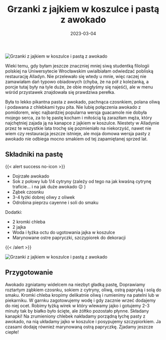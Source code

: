 ﻿---
title: "Grzanki z jajkiem w koszulce i pastą z awokado"
date: 2023-03-04
categories:
- śniadanie
tags:
- pieczywo
- awokado
- jajko
- wegetariańskie
- bez laktozy

thumbnailImagePosition: "top"
---
![Grzanki z jajkiem w koszulce i pastą z awokado](/img/Grzanki-z-jajkiem-i-awokado/Grzanki-z-jajkiem-i-awokado-2.JPG)

Wieki temu, gdy byłam jeszcze znaczniej mniej siwą studentką filologii polskiej na Uniwersytecie Wrocławskim uwialbiałam odwiedzać pobliską restaurację Alladyn. Nie przelewało się wtedy u mnie, więc raczej nie zamawiałam dań typowo obiadowych (chyba, że na pół z koleżanką, a porcje tutaj były na tyle duże, że obie mogłyśmy się najeść), ale w menu wśród przystawek znajdowała się prawdziwa perełka. 
<!--more-->
Była to lekko pikantna pasta z awokado, pachnąca czosnkiem, polana oliwą i podawana z chlebkami typu pita. Nie lubię połączenia awokado z pomidorem, więc najbardziej popularna wersja guacamole nie dobyła mojego serca, za to tę pastę kocham i miłością tą zaraziłam męża, który najchętniej zajada ją na kanapce z jajkiem w koszulce. Niestety w Alladynie przez te wszystkie lata trochę się pozmieniało na niekorzyść, nawet nie wiem czy restauracja jeszcze istnieje, ale moja domowa wersja pasty z awokado nie odbiega mocno smakiem od tej zapamiętanej sprzed lat.

## Składniki na pastę
{{< alert success no-icon >}}
- Dojrzałe awokado
- Sok z połowy lub 1/4 cytryny (zależy od tego na jak kwaśną cytrynę traficie… i na jak duże awokado 😉 )
- Ząbek czosnku
- 3-4 łyżki dobrej oliwy z oliwek
- Odrobina pieprzu cayenne i soli do smaku

Dodatki:
- 2 kromki chleba
- 2 jajka
- Woda i łyżka octu do ugotowania jajka w koszulce 
- Marynowane ostre papryczki, szczypiorek do dekoracji


{{< /alert >}}

![Grzanki z jajkiem w koszulce i pastą z awokado](/img/Grzanki-z-jajkiem-i-awokado/Grzanki-z-jajkiem-i-awokado-1.JPG)
## Przygotowanie
Awokado zgniatamy widelcem na niezbyt gładką pastę, Doprawiamy roztartym ząbkiem czosnku, sokiem z cytryny, oliwą, ostrą papryką i solą do smaku. 
Kromki chleba kropimy delikatnie oliwą i rumienimy na patelni lub w piekarniku. 
W garnku zagotowujemy wodę i gdy zacznie wrzeć dodajemy do niej ocet. Robimy łyżką wirek w który wlewamy jajko i gotujemy 2-3 minuty tak by białko było ścięte, ale żółtko pozostało płynne. 
Składany kanapki! Na zrumieniony chlebek nakładamy porządną łychę pasty z awokado, na nią układamy jajko w koszulce i posypujemy szczypiorkiem. Ja czasami dodaję również marynowaną ostrą papryczkę. 
Zjadamy jeszcze ciepłe! 

